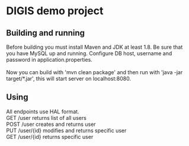 # DIGIS demo project
## Building and running
Before building you must install Maven and JDK at least 1.8. Be sure that you have MySQL up and running. Configure DB host, username and password in application.properties.\
\
Now you can build with 'mvn clean package' and then run with 'java -jar target/\*.jar', this will start server on localhost:8080.
## Using
All endpoints use HAL format.\
GET /user returns list of all users\
POST /user creates and returns user\
PUT /user/{id} modifies and returns specific user\
GET /user/{id} returns specific user
